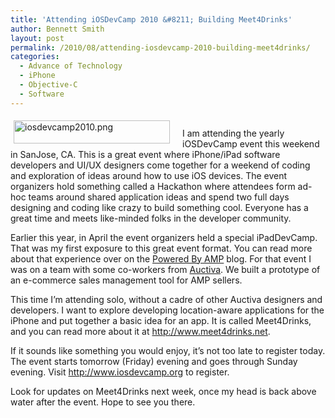 ```yaml
---
title: 'Attending iOSDevCamp 2010 &#8211; Building Meet4Drinks'
author: Bennett Smith
layout: post
permalink: /2010/08/attending-iosdevcamp-2010-building-meet4drinks/
categories:
  - Advance of Technology
  - iPhone
  - Objective-C
  - Software
---
```

[<img src="http://www.idevelopsoftware.com/wp-content/uploads/2010/08/iosdevcamp2010.png" alt="iosdevcamp2010.png" title="iosdevcamp2010.png" border="0" width="250" height="37"  style="padding: 5px; padding-right: 20px; float:left;" />][1]  
I am attending the yearly iOSDevCamp event this weekend in SanJose, CA. This is a great event where iPhone/iPad software developers and UI/UX designers come together for a weekend of coding and exploration of ideas around how to use iOS devices. The event organizers hold something called a Hackathon where attendees form ad-hoc teams around shared application ideas and spend two full days designing and coding like crazy to build something cool. Everyone has a great time and meets like-minded folks in the developer community. 

Earlier this year, in April the event organizers held a special iPadDevCamp. That was my first exposure to this great event format. You can read more about that experience over on the [Powered By AMP][2] blog. For that event I was on a team with some co-workers from [Auctiva][3]. We built a prototype of an e-commerce sales management tool for AMP sellers. 

This time I’m attending solo, without a cadre of other Auctiva designers and developers. I want to explore developing location-aware applications for the iPhone and put together a basic idea for an app. It is called Meet4Drinks, and you can read more about it at <http://www.meet4drinks.net>. 

If it sounds like something you would enjoy, it’s not too late to register today. The event starts tomorrow (Friday) evening and goes through Sunday evening. Visit <http://www.iosdevcamp.org> to register. 

Look for updates on Meet4Drinks next week, once my head is back above water after the event. Hope to see you there.


 [1]: http://www.iosdevcamp.org
 [2]: http://blog.poweredbyamp.com/marketplace-platform/seller-dashboard-ipad/
 [3]: www.auctiva.com
